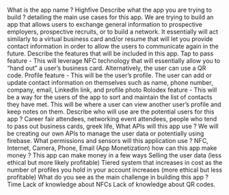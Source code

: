 What is the app name ?
    Highfive
Describe what the app you are trying to build ? detailing the main use cases for this app.
    We are trying to build an app that allows users to exchange general information to prospective employers, prospective recruits, or to build a network. It essentially will act similarly to a virtual business card and/or resume that will let you provide contact information in order to allow the users to communicate again in the future.
Describe the features that will be included in this app.
    Tap to pass feature - This will leverage NFC technology that will essentially allow you to “hand out” a user’s business card. Alternatively, the user can use a QR code.
    Profile feature - This will be the user’s profile. The user can add or update contact information on themselves such as name, phone number, company, email, LinkedIn link, and profile photo
    Rolodex feature - This will be a way for the users of the app to sort and maintain the list of contacts they have met. This will be where a user can view another user’s profile and keep notes on them.
Describe who will use are the potential users for this app ?
    Career fair attendees, networking event attendees, people who tend to pass out business cards, greek life,
What APIs will this app use ?
    We will be creating our own APIs to manage the user data or potentially using firebase.
What permissions and sensors will this application use ?
    NFC, Internet, Camera, Phone, Email
(App Monetization) how can this app make money ?
    This app can make money in a few ways
        Selling the user data (less ethical but more likely profitable)
        Tiered system that increases in cost as the number of profiles you hold in your account increases (more ethical but less profitable)
What do you see as the main challenge in building this app ?
    Time
    Lack of knowledge about NFCs
    Lack of knowledge about QR codes.

